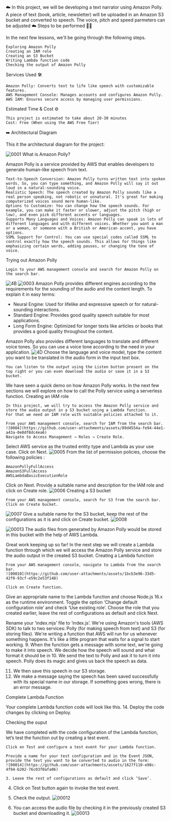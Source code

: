 ☁️ In this project, we will be developing a text narrator using Amazon Polly. A piece of text (book, article, newsletter) will be uploaded in an Amazon S3 bucket and converted to speech. The voice, pitch and speed parmeters can be adjusted ☁️
Steps to be performed 👩‍💻

In the next few lessons, we'll be going through the following steps.

    Exploring Amazon Polly
    Creating an IAM role
    Creating an S3 Bucket
    Writing Lambda function code
    Checking the output of Amazon Polly

Services Used 🛠

    Amazon Polly: Converts text to life like speech with customizable features.
    AWS Management Console: Manages accounts and configures Amazon Polly.
    AWS IAM: Ensures secure access by managing user permissions.

Estimated Time & Cost ⚙️

    This project is estimated to take about 20-30 minutes
    Cost: Free (When using the AWS Free Tier)

➡️ Architectural Diagram

This it the architectural diagram for the project:

![0001](https://github.com/user-attachments/assets/2b6f61de-c728-44b5-a731-8abf9851a301)
What is Amazon Polly?

Amazon Polly is a service provided by AWS that enables developers to generate human-like speech from text.

    Text-to-Speech Conversion: Amazon Polly turns written text into spoken words. So, you can type something, and Amazon Polly will say it out loud in a natural-sounding voice.
    Realistic Speech: The speech created by Amazon Polly sounds like a real person speaking, not robotic or unnatural. It's great for making computerized voices sound more human-like.
    Options to Customize: You can change how the speech sounds. For example, you can make it faster or slower, adjust the pitch (high or low), and even pick different accents or languages.
    Supports Many Languages and Voices: Amazon Polly can speak in lots of different languages and with different voices. Whether you want a man or a woman, or someone with a British or American accent, you have options.
    SSML Support for Control: You can use special codes called SSML to control exactly how the speech sounds. This allows for things like emphasizing certain words, adding pauses, or changing the tone of voice.

Trying out Amazon Polly

    Login to your AWS management console and search for Amazon Polly on the search bar.
![4B](https://github.com/user-attachments/assets/c056bf30-853c-4b44-984b-1dc6b1b0de3e)
![0003](https://github.com/user-attachments/assets/20d314ee-e859-419d-9dbb-eaa44dd07fb1)
Amazon Polly provides different engines according to the requirements for the sounding of the audio and the content length.
To explain it in easy terms:
- Neural Engine: Used for lifelike and expressive speech or for natural-sounding interactions.
- Standard Engine: Provides good quality speech suitable for most applications.
- Long Form Engine: Optimized for longer texts like articles or books that provides a good quality throughout the content.

Amazon Polly also provides different languages to translate and different voice tones. So you can use a voice tone according to the need in your application.
![4D](https://github.com/user-attachments/assets/4ae6652b-4e69-448f-afc7-d69e6ea5b5bc)
    Choose the language and voice model, type the content you want to be translated in the audio form in the input text box.

    You can listen to the output using the Listen button present on the top right or you can even download the audio or save it in a S3 bucket.

We have seen a quick demo on how Amazon Polly works. In the next few sections we will explore on how to call the Polly service using a serverless function.
Creating an IAM role

    In this project, we will try to access the Amazon Polly service and store the audio output in a S3 bucket using a Lambda function.
    For that we need an IAM role with suitable policies attached to it.

    From your AWS management console, search for IAM from the search bar.
    ![0004](https://github.com/user-attachments/assets/89d4554a-fe94-44e1-a43a-0e8df8dc4ea6)
    Navigate to Access Management → Roles → Create Role.

Select AWS service as the trusted entity type and Lambda as your use case. Click on Next.
![0005](https://github.com/user-attachments/assets/99dc2a4e-410f-4d5a-aec9-3d4b4963cbab)
From the list of permission policies, choose the following policies :

    AmazonPollyFullAccess
    AmazonS3FullAccess
    AWSLambdaBasicExecutionRole

Click on Next.
Provide a suitable name and description for the IAM role and click on Create role.
![0006](https://github.com/user-attachments/assets/6320066f-3367-4b7a-9714-3325e548c394)
Creating a S3 bucket

    From your AWS management console, search for S3 from the search bar.
    Click on Create bucket.
    
![0007](https://github.com/user-attachments/assets/9728e42f-1158-4638-ad8a-731ef57e15c7)
Give a suitable name for the S3 bucket, keep the rest of the configurations as it is and click on Create bucket.
![0008](https://github.com/user-attachments/assets/fe7b1f98-866d-4e3d-8268-e8690f54b10a)

![00013](https://github.com/user-attachments/assets/8f401093-728a-479a-a558-51edd73bd277)
    The audio files from generated by Amazon Polly would be stored in this bucket with the help of AWS Lambda.

Great work keeping up so far! In the next step we will create a Lambda function through which we will access the Amazon Polly service and store the audio output in the created S3 bucket.
Creating a Lambda function

    From your AWS management console, navigate to Lambda from the search bar. 
    ![00010](https://github.com/user-attachments/assets/1bcb3e96-33d5-42f0-93cf-e59c2e53f148)

    Click on Create function.
Give an appropriate name to the Lambda function and choose Node.js 16.x as the runtime environment.
Toggle the option ‘Change default configuration role’ and check ‘Use existing role’.
Choose the role that you created earlier, leave the rest of configurations as default and click Next.

Rename your ‘index.mjs’ file to ‘index.js’.
We're using Amazon's tools (AWS SDK) to talk to two services: Polly (for making speech from text) and S3 (for storing files).
We're writing a function that AWS will run for us whenever something happens. It's like a little program that waits for a signal to start working.
9. When the function gets a message with some text, we're going to make it into speech. We decide how the speech will sound and what format it should be in 
10. We send the text to Polly and ask it to turn it into speech. Polly does its magic and gives us back the speech as data.

11. We then save this speech in our S3 storage.
12. We make a message saying the speech has been saved successfully with its special name in our storage. If something goes wrong, there is an error message.

 Complete Lambda Function

Your complete Lambda function code will look like this.
14. Deploy the code changes by clicking on Deploy.

Checking the ouput

We have completed with the code configuration of the Lambda function, let’s test the function out by creating a test event.

    Click on Test and configure a test event for your Lambda function.

    Provide a name for your test configuration and in the Event JSON, provide the text you want to be converted to audio in the form:
    ![00014](https://github.com/user-attachments/assets/1627f110-e98c-4f94-b202-76c03f0afa06)

    3. Leave the rest of configurations as default and click ‘Save’.

4. Click on Test button again to invoke the test event.

5. Check the output.
![00012](https://github.com/user-attachments/assets/59164844-3628-4d15-8495-bf61f42137b1)
6. You can access the audio file by checking it in the previously created S3 bucket and downloading it.
   ![00013](https://github.com/user-attachments/assets/a9025007-e650-494a-a06a-dd152a94f641)

   


   
























